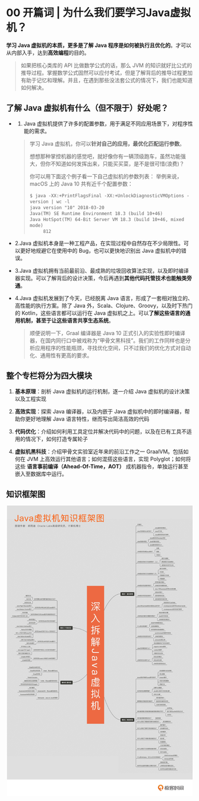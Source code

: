 # 00 开篇词 | 为什么我们要学习Java虚拟机？

**学习 Java 虚拟机的本质，更多是了解 Java 程序是如何被执行且优化的**。才可以从内部入手，达到**高效编程**的目的。

> 如果把核心类库的 API 比做数学公式的话，那么 JVM 的知识就好比公式的推导过程。掌握数学公式固然可以应付考试，但是了解背后的推导过程更加有助于记忆和理解。并且，在遇到那些没法套公式的情况下，我们也能知道如何解决。

## 了解 Java 虚拟机有什么（但不限于）好处呢？

* 1. Java 虚拟机提供了许多的配置参数，用于满足不同应用场景下，对程序性能的需求。

    > 学习 Java 虚拟机，你可以**针对自己的应用，最优化匹配运行参数**。
    > 
    > 想想那种掌控机器的感觉吧，就好像你有一辆顶级跑车，虽然功能强大，但你不知道如何发挥出来，只能买买菜，是不是很可惜(浪费)？
    >
    > 你可以用下面这个例子看一下自己虚拟机的参数列表：
    > 举例来说，macOS 上的 Java 10 共有近千个配置参数：
    >  
    > ```
    > $ java -XX:+PrintFlagsFinal -XX:+UnlockDiagnosticVMOptions -version | wc -l
    > java version "10" 2018-03-20
    > Java(TM) SE Runtime Environment 18.3 (build 10+46)
    > Java HotSpot(TM) 64-Bit Server VM 18.3 (build 10+46, mixed mode)
    >      812
    > ```

* 2.Java 虚拟机本身是一种工程产品，在实现过程中自然存在不少局限性。可以更好地规避它在使用中的 Bug，也可以更快地识别出 Java 虚拟机中的错误。

* 3.Java 虚拟机拥有当前最前沿、最成熟的垃圾回收算法实现，以及即时编译器实现。可以了解背后的设计决策，今后再遇到**其他代码托管技术也能触类旁通**。
 
* 4.Java 虚拟机发展到了今天，已经脱离 Java 语言，形成了一套相对独立的、高性能的执行方案。除了 Java 外，Scala、Clojure、Groovy，以及时下热门的 Kotlin，这些语言都可以运行在 Java 虚拟机之上。可以**了解这些语言的通用机制，甚至于让这些语言共享生态系统**。

    > 顺便说明一下，Graal 编译器是 Java 10 正式引入的实验性即时编译器，在国内同行口中被戏称为“甲骨文黑科技”。我们的工作同样也是分析应用程序的性能瓶颈，寻找优化空间，只不过我们的优化方式对自动化、通用性有更高的要求。

## 整个专栏将分为四大模块

1. **基本原理**：剖析 Java 虚拟机的运行机制，逐一介绍 Java 虚拟机的设计决策以及工程实现

1. **高效实现**：探索 Java 编译器，以及内嵌于 Java 虚拟机中的即时编译器，帮助你更好地理解 Java 语言特性，继而写出简洁高效的代码

1. **代码优化**：介绍如何利用工具定位并解决代码中的问题，以及在已有工具不适用的情况下，如何打造专属轮子

1. **虚拟机黑科技**：介绍甲骨文实验室近年来的前沿工作之一 GraalVM。包括如何在 JVM 上高效运行其他语言；如何混搭这些语言，实现 Polyglot；如何将这些 **语言事前编译（Ahead-Of-Time，AOT）** 成机器指令，单独运行甚至嵌入至数据库中运行。

## 知识框架图

<div align="center"> <img src="pics/0-1.jpg" width="500" style="zoom:100%"/> </div><br>

